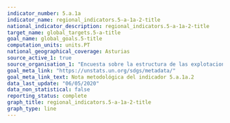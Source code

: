 ```yaml
---
indicator_number: 5.a.1a
indicator_name: regional_indicators.5-a-1a-2-title
national_indicator_description: regional_indicators.5-a-1a-2-title
target_name: global_targets.5-a-title
goal_name: global_goals.5-title
computation_units: units.PT
national_geographical_coverage: Asturias
source_active_1: true
source_organisation_1: "Encuesta sobre la estructura de las explotaciones agrícolas, INE"
goal_meta_link: "https://unstats.un.org/sdgs/metadata/"
goal_meta_link_text: Nota metodológica del indicador 5.a.1a.2
data_last_update: "06/05/2020"
data_non_statistical: false
reporting_status: complete
graph_title: regional_indicators.5-a-1a-2-title
graph_type: line
---
```

